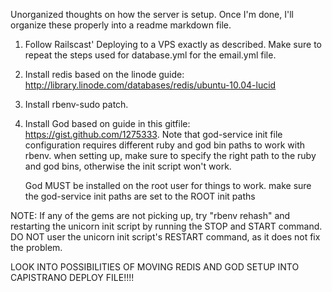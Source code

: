 Unorganized thoughts on how the server is setup.
Once I'm done, I'll organize these properly into a readme markdown file.

1. Follow Railscast' Deploying to a VPS exactly as described. Make sure to repeat the steps used for database.yml for the email.yml file.
2. Install redis based on the linode guide: http://library.linode.com/databases/redis/ubuntu-10.04-lucid
3. Install rbenv-sudo patch.
4. Install God based on guide in this gitfile: https://gist.github.com/1275333.
   Note that god-service init file configuration requires different ruby and god bin paths to work with rbenv.
   when setting up, make sure to specify the right path to the ruby and god bins, otherwise the init script won't work.
  
   God MUST be installed on the root user for things to work. make sure the god-service init paths are set to the ROOT init paths


NOTE: If any of the gems are not picking up, try "rbenv rehash" and restarting the unicorn init script by running the STOP and START command. DO NOT user the unicorn init script's RESTART command, as it does not fix the problem.

LOOK INTO POSSIBILITIES OF MOVING REDIS AND GOD SETUP INTO CAPISTRANO DEPLOY FILE!!!!